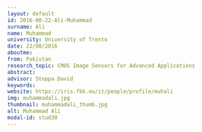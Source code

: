 ```yaml
---
layout: default 
id: 2016-08-22-Ali-Muhammad
surname: Ali
name: Muhammad
university: University of Trento
date: 22/08/2016
aboutme: 
from: Pakistan
research_topic: CMOS Image Sensors for Advanced Applications
abstract: 
advisor: Stoppa David
keywords: 
website: https://iris.fbk.eu/it/people/profile/muhali
img: muhammadali.jpg
thumbnail: muhammadali_thumb.jpg
alt: Muhammad Ali
modal-id: stud30
---
```

